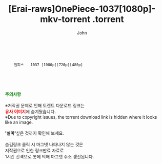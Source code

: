 ﻿---
layout: post
title:  "                   [Erai-raws]OnePiece-1037[1080p]-mkv-torrent                .torrent"
author: John
categories: [ 애니/만화 ]
tags: [  ]
image:  
description: "                   [Erai-raws]OnePiece-1037[1080p]-mkv-torrent                 torrent 정보 공유"
toc: true
toc_sticky: true
---

<br>

        원피스 - 1037 [1080p][720p][480p]    
    
<br><br><br>
<p data-ke-size="size16"><b><span style="color: green;">주의사항</span></b><br /><br />※저작권 문제로 인해 토렌트 다운로드 링크는<br /><b><span style="color: red;">유사 이미지</span></b>에 숨겨뒀습니다.<br />※Due to copyright issues, the torrent download link is hidden where it looks like an image.<br /><br /><b>'설마'</b>싶은 것까지 확인해 보세요.<br /><br />숨김링크 클릭 시 마그넷 나타나지 않는 것은<br />저작권으로 인한 링크만료 자료로<br />1시간 간격으로 봇에 의해 마그넷 주소 갱신됩니다.</p>
